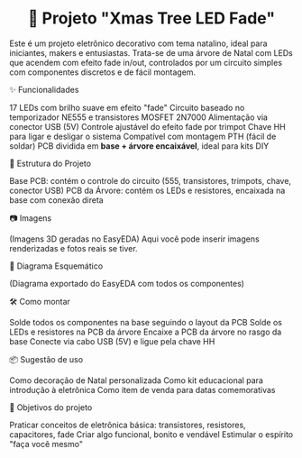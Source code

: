 <h1 align="center"> 🌲 Projeto "Xmas Tree LED Fade" </h1>

Este é um projeto eletrônico decorativo com tema natalino, ideal para iniciantes, makers e entusiastas. Trata-se de uma árvore de Natal com LEDs que acendem com efeito fade in/out, controlados por um circuito simples com componentes discretos e de fácil montagem.


✨ Funcionalidades

17 LEDs com brilho suave em efeito "fade"
Circuito baseado no temporizador NE555 e transistores MOSFET 2N7000
Alimentação via conector USB (5V)
Controle ajustável do efeito fade por trimpot
Chave HH para ligar e desligar o sistema
Compatível com montagem PTH (fácil de soldar)
PCB dividida em **base + árvore encaixável**, ideal para kits DIY


🧩 Estrutura do Projeto

Base PCB: contém o controle do circuito (555, transistores, trimpots, chave, conector USB)
PCB da Árvore: contém os LEDs e resistores, encaixada na base com conexão direta


📷 Imagens

(Imagens 3D geradas no EasyEDA)
Aqui você pode inserir imagens renderizadas e fotos reais se tiver.


📐 Diagrama Esquemático

(Diagrama exportado do EasyEDA com todos os componentes)


🛠️ Como montar

Solde todos os componentes na base seguindo o layout da PCB
Solde os LEDs e resistores na PCB da árvore
Encaixe a PCB da árvore no rasgo da base
Conecte via cabo USB (5V) e ligue pela chave HH


📦 Sugestão de uso

Como decoração de Natal personalizada
Como kit educacional para introdução à eletrônica
Como item de venda para datas comemorativas


🎯 Objetivos do projeto

Praticar conceitos de eletrônica básica: transistores, resistores, capacitores, fade
Criar algo funcional, bonito e vendável
Estimular o espírito "faça você mesmo"


